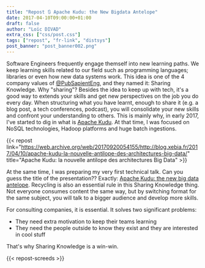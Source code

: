 ```yaml
---
title: "Repost 🔃 Apache Kudu: the New Bigdata Antelope"
date: 2017-04-10T09:00:00+01:00
draft: false
author: "Loïc DIVAD"
extra_css: ["css/post.css"]
tags: ["repost", "fr-link", "distsys"]
post_banner: "post_banner002.png"
---
```


Software Engineers frequently engage themself into new learning paths. We keep learning skills related to our field such as programming languages; libraries or even how new data systems work. This idea is one of the 4 company values of [@PubSapientEng](https://twitter.com/PubSapientEng), and they named it: Sharing Knowledge. Why "sharing"? Besides the idea to keep up with tech, it's a good way to extends your skills and get new perspectives on the job you do every day. When structuring what you have learnt, enough to share it (e.g. a blog post, a tech conferences, podcast), you will consolidate your new skills and confront your understanding to others. This is mainly why, in early 2017, I've started to dig in what is [Apache Kudu](https://kudu.apache.org/). At that time, I was focused on NoSQL technologies, Hadoop platforms and huge batch ingestions.

{{< repost 
    link="https://web.archive.org/web/20170920054155/http://blog.xebia.fr/2017/04/10/apache-kudu-la-nouvelle-antilope-des-architectures-big-data/" 
    title="Apache Kudu: la nouvelle antilope des architectures Big Data" >}}
<!--  https://blog.engineering.publicissapient.fr/2017/04/10/apache-kudu-la-nouvelle-antilope-des-architectures-big-data/-->

At the same time, I was preparing my very first technical talk. Can you guess the title of the presentation?? Exactly: [Apache Kudu: the new big data antelope](/talks/apache-kudu-the-new-big-data-antelope/). Recycling is also an essential rule in this Sharing Knowledge thing. Not everyone consumes content the same way, but by switching format for the same subject, you will talk to a bigger audience and develop more skills. 

For consulting companies, it is essential. It solves two significant problems:

- They need extra motivation to keep their teams learning
- They need the people outside to know they exist and they are interested in cool stuff

That's why Sharing Knowledge is a win-win.

{{< repost-screeds >}} 
